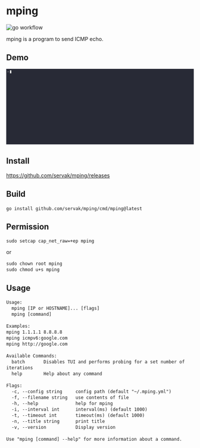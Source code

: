 mping
=====

![go workflow](https://github.com/servak/mping/actions/workflows/go.yml/badge.svg)

mping is a program to send ICMP echo.

## Demo

![Demo](mping.gif)

## Install

https://github.com/servak/mping/releases

## Build

```
go install github.com/servak/mping/cmd/mping@latest
```
## Permission

```
sudo setcap cap_net_raw=+ep mping
```

or

```
sudo chown root mping
sudo chmod u+s mping
```

## Usage

```
Usage:
  mping [IP or HOSTNAME]... [flags]
  mping [command]

Examples:
mping 1.1.1.1 8.8.8.8
mping icmpv6:google.com
mping http://google.com

Available Commands:
  batch       Disables TUI and performs probing for a set number of iterations
  help        Help about any command

Flags:
  -c, --config string     config path (default "~/.mping.yml")
  -f, --filename string   use contents of file
  -h, --help              help for mping
  -i, --interval int      interval(ms) (default 1000)
  -t, --timeout int       timeout(ms) (default 1000)
  -n, --title string      print title
  -v, --version           Display version

Use "mping [command] --help" for more information about a command.
```
